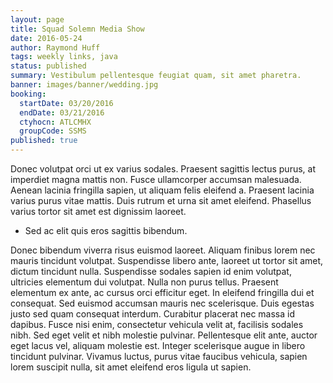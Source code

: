 ```yaml
---
layout: page
title: Squad Solemn Media Show
date: 2016-05-24
author: Raymond Huff
tags: weekly links, java
status: published
summary: Vestibulum pellentesque feugiat quam, sit amet pharetra.
banner: images/banner/wedding.jpg
booking:
  startDate: 03/20/2016
  endDate: 03/21/2016
  ctyhocn: ATLCMHX
  groupCode: SSMS
published: true
---
```

Donec volutpat orci ut ex varius sodales. Praesent sagittis lectus purus, at imperdiet magna mattis non. Fusce ullamcorper accumsan malesuada. Aenean lacinia fringilla sapien, ut aliquam felis eleifend a. Praesent lacinia varius purus vitae mattis. Duis rutrum et urna sit amet eleifend. Phasellus varius tortor sit amet est dignissim laoreet.

* Sed ac elit quis eros sagittis bibendum.

Donec bibendum viverra risus euismod laoreet. Aliquam finibus lorem nec mauris tincidunt volutpat. Suspendisse libero ante, laoreet ut tortor sit amet, dictum tincidunt nulla. Suspendisse sodales sapien id enim volutpat, ultricies elementum dui volutpat. Nulla non purus tellus. Praesent elementum ex ante, ac cursus orci efficitur eget. In eleifend fringilla dui et consequat. Sed euismod accumsan mauris nec scelerisque. Duis egestas justo sed quam consequat interdum. Curabitur placerat nec massa id dapibus. Fusce nisi enim, consectetur vehicula velit at, facilisis sodales nibh. Sed eget velit et nibh molestie pulvinar. Pellentesque elit ante, auctor eget lacus vel, aliquam molestie est. Integer scelerisque augue in libero tincidunt pulvinar. Vivamus luctus, purus vitae faucibus vehicula, sapien lorem suscipit nulla, sit amet eleifend eros ligula ut sapien.
